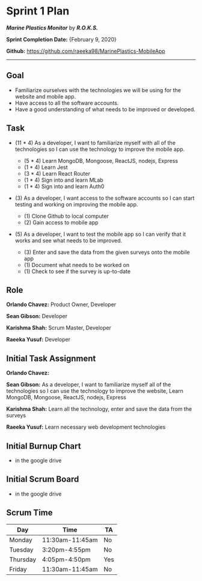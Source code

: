 # Sprint 1 Plan

***Marine Plastics Monitor*** by ***R.O.K.S.***

**Sprint Completion Date:** {February 9, 2020}

**Github:** https://github.com/raeeka98/MarinePlastics-MobileApp

---

## Goal

- Familiarize ourselves with the technologies we will be using for the website and mobile app.
- Have access to all the software accounts.
- Have a good understanding of what needs to be improved or developed.

## Task

- (11 * 4) As a developer, I want to familiarize myself with all of the technologies so I can use the technology to improve the mobile app.
  - (5 * 4) Learn MongoDB, Mongoose, ReactJS, nodejs, Express
  - (1 * 4) Learn Jest
  - (3 * 4) Learn React Router
  - (1 * 4) Sign into and learn MLab
  - (1 * 4) Sign into and learn Auth0
  
- (3) As a developer, I want access to the software accounts so I can start testing and working on improving the mobile app.
  - (1) Clone Github to local computer
  - (2) Gain access to mobile app
  
- (5) As a developer, I want to test the mobile app so I can verify that it works and see what needs to be improved.
  - (3) Enter and save the data from the given surveys onto the mobile app
  - (1) Document what needs to be worked on
  - (1) Check to see if the survey is up-to-date

## Role

**Orlando Chavez:** Product Owner, Developer

**Sean Gibson:** Developer

**Karishma Shah:** Scrum Master, Developer

**Raeeka Yusuf:** Developer

## Initial Task Assignment

**Orlando Chavez:** 

**Sean Gibson:** As a developer, I want to familiarize myself all of the technologies so I can use the technology to improve the website, Learn MongoDB, Mongoose, ReactJS, nodejs, Express

**Karishma Shah:** Learn all the technology, enter and save the data from the surveys

**Raeeka Yusuf:** Learn necessary web development technologies

## Initial Burnup Chart

- in the google drive

## Initial Scrum Board

- in the google drive

## Scrum Time

|Day|Time|TA|
|------|------|------|
|Monday|11:30am-11:45am|No|
|Tuesday|3:20pm-4:55pm|No|
|Thursday|4:05pm-4:50pm|Yes|
|Friday|11:30am-11:45am|No|





